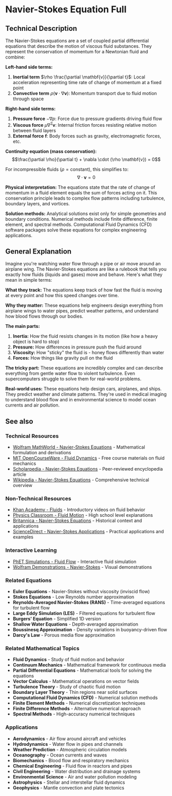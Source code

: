 # Navier-Stokes Equation Full

## Technical Description

The Navier-Stokes equations are a set of coupled partial differential equations that describe the motion of viscous fluid substances. They represent the conservation of momentum for a Newtonian fluid and combine:

**Left-hand side terms:**
1. **Inertial term** $\rho \frac{\partial \mathbf{v}}{\partial t}$: Local acceleration representing time rate of change of momentum at a fixed point
2. **Convective term** $\rho(\mathbf{v} \cdot \nabla \mathbf{v})$: Momentum transport due to fluid motion through space

**Right-hand side terms:**
1. **Pressure force** $-\nabla p$: Force due to pressure gradients driving fluid flow
2. **Viscous force** $\mu \nabla^2 \mathbf{v}$: Internal friction forces resisting relative motion between fluid layers
3. **External force** $\mathbf{f}$: Body forces such as gravity, electromagnetic forces, etc.

**Continuity equation (mass conservation):**
$$\frac{\partial \rho}{\partial t} + \nabla \cdot (\rho \mathbf{v}) = 0$$

For incompressible fluids ($\rho = \text{constant}$), this simplifies to:
$$\nabla \cdot \mathbf{v} = 0$$

**Physical interpretation:** The equations state that the rate of change of momentum in a fluid element equals the sum of forces acting on it. This conservation principle leads to complex flow patterns including turbulence, boundary layers, and vortices.

**Solution methods:** Analytical solutions exist only for simple geometries and boundary conditions. Numerical methods include finite difference, finite element, and spectral methods. Computational Fluid Dynamics (CFD) software packages solve these equations for complex engineering applications.

## General Explanation

Imagine you're watching water flow through a pipe or air move around an airplane wing. The Navier-Stokes equations are like a rulebook that tells you exactly how fluids (liquids and gases) move and behave. Here's what they mean in simple terms:

**What they track:** The equations keep track of how fast the fluid is moving at every point and how this speed changes over time.

**Why they matter:** These equations help engineers design everything from airplane wings to water pipes, predict weather patterns, and understand how blood flows through our bodies.

**The main parts:**
1. **Inertia:** How the fluid resists changes in its motion (like how a heavy object is hard to stop)
2. **Pressure:** How differences in pressure push the fluid around
3. **Viscosity:** How "sticky" the fluid is - honey flows differently than water
4. **Forces:** How things like gravity pull on the fluid

**The tricky part:** These equations are incredibly complex and can describe everything from gentle water flow to violent turbulence. Even supercomputers struggle to solve them for real-world problems.

**Real-world uses:** These equations help design cars, airplanes, and ships. They predict weather and climate patterns. They're used in medical imaging to understand blood flow and in environmental science to model ocean currents and air pollution.

## See also

### Technical Resources
- [Wolfram MathWorld - Navier-Stokes Equations](https://mathworld.wolfram.com/Navier-StokesEquations.html) - Mathematical formulation and derivations
- [MIT OpenCourseWare - Fluid Dynamics](https://ocw.mit.edu/courses/mechanical-engineering/2-25-advanced-fluid-mechanics-fall-2013/) - Free course materials on fluid mechanics
- [Scholarpedia - Navier-Stokes Equations](http://www.scholarpedia.org/article/Navier-Stokes_equations) - Peer-reviewed encyclopedia article
- [Wikipedia - Navier-Stokes Equations](https://en.wikipedia.org/wiki/Navier%E2%80%93Stokes_equations) - Comprehensive technical overview

### Non-Technical Resources
- [Khan Academy - Fluids](https://www.khanacademy.org/science/physics/fluids) - Introductory videos on fluid behavior
- [Physics Classroom - Fluid Motion](https://www.physicsclassroom.com/class/fluids) - High school level explanations
- [Britannica - Navier-Stokes Equations](https://www.britannica.com/science/Navier-Stokes-equation) - Historical context and applications
- [ScienceDirect - Navier-Stokes Applications](https://www.sciencedirect.com/topics/engineering/navier-stokes-equations) - Practical applications and examples

### Interactive Learning
- [PhET Simulations - Fluid Flow](https://phet.colorado.edu/en/simulation/fluid-pressure-and-flow) - Interactive fluid simulation
- [Wolfram Demonstrations - Navier-Stokes](https://demonstrations.wolfram.com/NavierStokesEquations/) - Visual demonstrations

### Related Equations
- **Euler Equations** - Navier-Stokes without viscosity (inviscid flow)
- **Stokes Equations** - Low Reynolds number approximation
- **Reynolds-Averaged Navier-Stokes (RANS)** - Time-averaged equations for turbulent flow
- **Large Eddy Simulation (LES)** - Filtered equations for turbulent flow
- **Burgers' Equation** - Simplified 1D version
- **Shallow Water Equations** - Depth-averaged approximation
- **Boussinesq Approximation** - Density variations in buoyancy-driven flow
- **Darcy's Law** - Porous media flow approximation

### Related Mathematical Topics
- **Fluid Dynamics** - Study of fluid motion and behavior
- **Continuum Mechanics** - Mathematical framework for continuous media
- **Partial Differential Equations** - Mathematical tools for solving the equations
- **Vector Calculus** - Mathematical operations on vector fields
- **Turbulence Theory** - Study of chaotic fluid motion
- **Boundary Layer Theory** - Thin regions near solid surfaces
- **Computational Fluid Dynamics (CFD)** - Numerical solution methods
- **Finite Element Methods** - Numerical discretization techniques
- **Finite Difference Methods** - Alternative numerical approach
- **Spectral Methods** - High-accuracy numerical techniques

### Applications
- **Aerodynamics** - Air flow around aircraft and vehicles
- **Hydrodynamics** - Water flow in pipes and channels
- **Weather Prediction** - Atmospheric circulation models
- **Oceanography** - Ocean currents and waves
- **Biomechanics** - Blood flow and respiratory mechanics
- **Chemical Engineering** - Fluid flow in reactors and pipes
- **Civil Engineering** - Water distribution and drainage systems
- **Environmental Science** - Air and water pollution modeling
- **Astrophysics** - Stellar and interstellar fluid dynamics
- **Geophysics** - Mantle convection and plate tectonics
